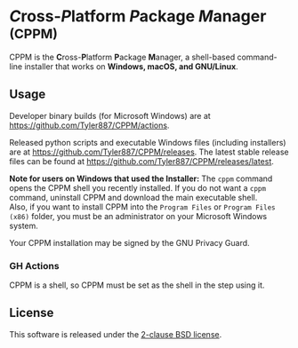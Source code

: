  # *C*ross-*P*latform *P*ackage *M*anager <sub>(CPPM)</sub>
CPPM is the **C**ross-**P**latform **P**ackage **M**anager, a shell-based
command-line installer that works on **Windows, macOS, and GNU/Linux**.
## Usage
Developer binary builds (for Microsoft Windows) are at https://github.com/Tyler887/CPPM/actions.

Released python scripts and executable Windows files (including installers) are at https://github.com/Tyler887/CPPM/releases. The latest stable release files can be found at https://github.com/Tyler887/CPPM/releases/latest.

**Note for users on Windows that used the Installer:** The `cppm` command opens the CPPM shell you recently installed.
If you do not want a `cppm` command, uninstall CPPM and download the main executable shell.<br />
Also, if you want to install CPPM into the `Program Files` or `Program Files (x86)` folder, you must be
an administrator on your Microsoft Windows system.

Your CPPM installation may be signed by the GNU Privacy Guard.
### GH Actions
CPPM is a shell, so CPPM must be set as the shell in the step using it.
## License
This software is released under the [2-clause BSD license](./LICENSE).
